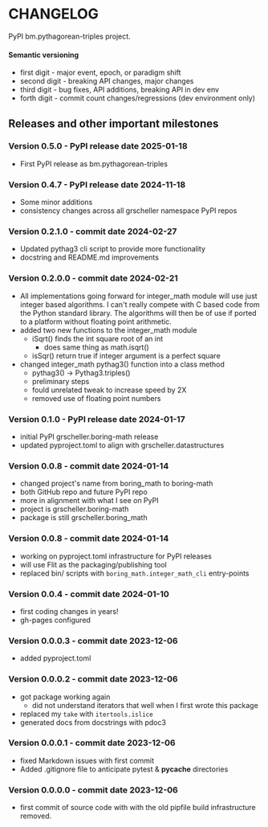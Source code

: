 # CHANGELOG

PyPI bm.pythagorean-triples project.

#### Semantic versioning

* first digit - major event, epoch, or paradigm shift
* second digit - breaking API changes, major changes
* third digit - bug fixes, API additions, breaking API in dev env
* forth digit - commit count changes/regressions (dev environment only)

## Releases and other important milestones

### Version 0.5.0 - PyPI release date 2025-01-18

* First PyPI release as bm.pythagorean-triples

### Version 0.4.7 - PyPI release date 2024-11-18

* Some minor additions
* consistency changes across all grscheller namespace PyPI repos

### Version 0.2.1.0 - commit date 2024-02-27

* Updated pythag3 cli script to provide more functionality
* docstring and README.md improvements

### Version 0.2.0.0 - commit date 2024-02-21

* All implementations going forward for integer_math module will use
  just integer based algorithms. I can't really compete with C based
  code from the Python standard library. The algorithms will then be
  of use if ported to a platform without floating point arithmetic.
* added two new functions to the integer_math module
  * iSqrt() finds the int square root of an int
    * does same thing as math.isqrt()
  * isSqr() return true if integer argument is a perfect square
* changed integer_math pythag3() function into a class method
  * pythag3() -> Pythag3.triples() 
  * preliminary steps
  * fould unrelated tweak to increase speed by 2X
  * removed use of floating point numbers

### Version 0.1.0 - PyPI release date 2024-01-17

* initial PyPI grscheller.boring-math release
* updated pyproject.toml to align with grscheller.datastructures

### Version 0.0.8 - commit date 2024-01-14

* changed project's name from boring_math to boring-math
* both GitHub repo and future PyPI repo
* more in alignment with what I see on PyPI
* project is grscheller.boring-math
* package is still grscheller.boring_math

### Version 0.0.8 - commit date 2024-01-14

* working on pyproject.toml infrastructure for PyPI releases
* will use Flit as the packaging/publishing tool
* replaced bin/ scripts with `boring_math.integer_math_cli` entry-points

### Version 0.0.4 - commit date 2024-01-10

* first coding changes in years!
* gh-pages configured

### Version 0.0.0.3 - commit date 2023-12-06

* added pyproject.toml

### Version 0.0.0.2 - commit date 2023-12-06

* got package working again
  * did not understand iterators that well when I first wrote this package
* replaced my `take` with `itertools.islice`
* generated docs from docstrings with pdoc3

### Version 0.0.0.1 - commit date 2023-12-06

* fixed Markdown issues with first commit
* Added .gitignore file to anticipate pytest & __pycache__ directories
 
### Version 0.0.0.0 - commit date 2023-12-06

* first commit of source code with with the old pipfile build
  infrastructure removed.

